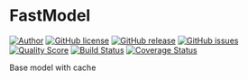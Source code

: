 # FastModel

[![Author](http://img.shields.io/badge/author-@ssgonchar-blue.svg)](https://webchik.com.ua)
[![GitHub license](https://img.shields.io/badge/license-Apache%202-blue.svg)](https://raw.githubusercontent.com/ssgonchar/FastModel/master/LICENSE)
[![GitHub release](https://img.shields.io/github/release/ssgonchar/FastModel.svg)](https://github.com/ssgonchar/FastModel/issues)
[![GitHub issues](https://img.shields.io/github/issues/ssgonchar/FastModel.svg)](https://github.com/ssgonchar/FastModel/issues)
[![Quality Score](https://img.shields.io/scrutinizer/g/ssgonchar/FastModel.svg)](https://scrutinizer-ci.com/g/ssgonchar/FastModel)
[![Build Status](https://img.shields.io/travis/ssgonchar/FastModel/master.svg)](https://travis-ci.org/ssgonchar/FastModel)
[![Coverage Status](https://img.shields.io/scrutinizer/coverage/g/ssgonchar/FastModel.svg)](https://scrutinizer-ci.com/g/ssgonchar/FastModel/code-structure)

Base model with cache
